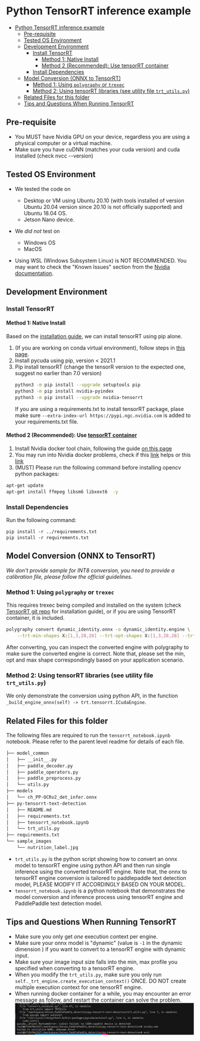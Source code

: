 # Python TensorRT inference example

- [Python TensorRT inference example](#python-tensorrt-inference-example)
  - [Pre-requisite](#pre-requisite)
  - [Tested OS Environment](#tested-os-environment)
  - [Development Environment](#development-environment)
    - [Install TensorRT](#install-tensorrt)
      - [Method 1: Native Install](#method-1-native-install)
      - [Method 2 (Recommended): Use tensorRT container](#method-2-recommended-use-tensorrt-container)
    - [Install Dependencies](#install-dependencies)
  - [Model Conversion (ONNX to TensorRT)](#model-conversion-onnx-to-tensorrt)
    - [Method 1: Using `polygraphy` or `trexec`](#method-1-using-polygraphy-or-trexec)
    - [Method 2: Using tensorRT libraries (see utility file `trt_utils.py`)](#method-2-using-tensorrt-libraries-see-utility-file-trt_utilspy)
  - [Related Files for this folder](#related-files-for-this-folder)
  - [Tips and Questions When Running TensorRT](#tips-and-questions-when-running-tensorrt)

## Pre-requisite
- You MUST have Nvidia GPU on your device, regardless you are using a physical computer or a virtual machine.
- Make sure you have cuDNN (matches your cuda version) and cuda installed (check nvcc --version)

## Tested OS Environment
- We tested the code on
    - Desktop or VM using Ubuntu 20.10 (with tools installed of version Ubuntu 20.04 version since 20.10 is not officially supported) and Ubuntu 18.04 OS.
    - Jetson Nano device.

- We *did not* test on
    - Windows OS
    - MacOS

- Using WSL (Windows Subsystem Linux) is NOT RECOMMENDED. You may want to check the "Known Issues" section from the [Nvidia documentation](https://docs.nvidia.com/deeplearning/tensorrt/release-notes/tensorrt-8.html#rel-8-4-0-EA).

## Development Environment
### Install TensorRT
#### Method 1: Native Install
Based on the [installation guide](https://docs.nvidia.com/deeplearning/tensorrt/install-guide/index.html#installing-pip), we can install tensorRT using pip
alone. 
1. (If you are working on conda virtual environment), follow steps in 
    [this page](https://github.com/stan-dev/pystan/issues/294).
1. Install pycuda using pip, version < 2021.1 
1. Pip install tensorRT (change the tensorR version to the expected one, suggest no earlier than 7.0 version)
    ```bash
    python3 -m pip install --upgrade setuptools pip
    python3 -m pip install nvidia-pyindex
    python3 -m pip install --upgrade nvidia-tensorrt
    ```
    If you are using a requirements.txt to install tensorRT package, plase make sure `--extra-index-url https://pypi.ngc.nvidia.com` is added to your requirements.txt file.

#### Method 2 (Recommended): Use [tensorRT container](https://catalog.ngc.nvidia.com/orgs/nvidia/containers/tensorrt)
1. Install Nvidia docker tool chain, following the guide [on this page](https://github.com/NVIDIA/libnvidia-container)
1. You may run into Nvidia docker problems, check if this [link](https://github.com/NVIDIA/nvidia-docker/issues/1447) helps or this [link](https://bbs.archlinux.org/viewtopic.php?id=266915)
1. (MUST) Please run the following command before installing opencv python packages:
```bash
apt-get update
apt-get install ffmpeg libsm6 libxext6  -y
```
### Install Dependencies
Run the following command:
```
pip install -r ../requirements.txt
pip install -r requirements.txt
```
## Model Conversion (ONNX to TensorRT)

*We don't provide sample for INT8 conversion, you need to provide a calibration file, please follow the official guidelines.*
### Method 1: Using `polygraphy` or `trexec`
This requires trexec being compiled and installed on the system (check [TensorRT git repo](https://github.com/NVIDIA/TensorRT/tree/main/samples/trtexec) for installation guide), 
or if you are using TensorRT container, it is included.

```bash
polygraphy convert dynamic_identity.onnx -o dynamic_identity.engine \
    --trt-min-shapes X:[1,3,28,28] --trt-opt-shapes X:[1,3,28,28] --trt-max-shapes X:[1,3,28,28] \
```
After converting, you can inspect the converted engine with polygraphy to make sure the converted engine is correct. Note that, please set the min, opt and max shape correspondingly based on your application scenario.

### Method 2: Using tensorRT libraries (see utility file `trt_utils.py`)
We only demonstrate the conversion using python API, in the function `_build_engine_onnx(self) -> trt.tensorrt.ICudaEngine`.

## Related Files for this folder
The following files are required to run the `tensorrt_notebook.ipynb` notebook.
Please refer to the parent level readme for details of each file.

```bash
├── model_common
│   ├── __init__.py
│   ├── paddle_decoder.py
│   ├── paddle_operators.py
│   ├── paddle_preprocess.py
│   └── utils.py
├── models
│   └── ch_PP-OCRv2_det_infer.onnx
├── py-tensorrt-text-detection
│   ├── README.md
│   ├── requirements.txt
│   ├── tensorrt_notebook.ipynb
│   └── trt_utils.py
├── requirements.txt
└── sample_images
    └── nutrition_label.jpg
```
- `trt_utils.py` is the python script showing how to convert an onnx model to tensorRT engine using python API and then run single inference using the converted tensorRT engine. Note that, the onnx to tensorRT engine conversion is tailored to paddlepaddle text detection model,  PLEASE MODIFY IT ACCORDINGLY BASED ON YOUR MODEL.
- `tensorrt_notebook.ipynb` is a python notebook that demonstrates the model conversion and inference process using tensorRT engine and PaddlePaddle text detection model.


## Tips and Questions When Running TensorRT

- Make sure you only get *one* execution context per engine.
- Make sure your onnx model is "dynamic" (value is `-1` in the dynamic dimension ) if you want to convert to a tensorRT engine with dynamic input.
- Make sure your image input size falls into the min, max profile you specified when converting to a tensorRT engine.
- When you modify the `trt_utils.py`, make sure you only run `self._trt_engine.create_execution_context()` ONCE. DO NOT create multiple execution context for one tensorRT engine.
- When running docker container for a while, you may encounter an error message as follow, and restart the container can solve the problem.
 ![tensorrt_container_error](img/tensorrt_container_error.png)
 
